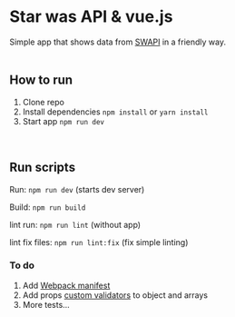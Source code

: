 # Star was API & vue.js
Simple app that shows data from [SWAPI](https://swapi.co/) in a friendly way.
<br />
<br />

## How to run
1. Clone repo
2. Install dependencies `npm install` or `yarn install`
3. Start app `npm run dev`
<br />

 
## Run scripts
Run: `npm run dev` (starts dev server)

Build: `npm run build`

lint run: `npm run lint` (without app)

lint fix files:  `npm run lint:fix` (fix simple linting)
<br />

### To do
1. Add [Webpack manifest](https://www.npmjs.com/package/webpack-assets-manifest)
2. Add props [custom validators](https://vuejs.org/v2/guide/components-props.html#Prop-Validation) to object and arrays
3. More tests...
<br />
